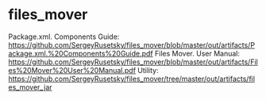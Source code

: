 # files_mover
Package.xml. Components Guide: https://github.com/SergeyRusetsky/files_mover/blob/master/out/artifacts/Package.xml.%20Components%20Guide.pdf
Files Mover. User Manual: https://github.com/SergeyRusetsky/files_mover/blob/master/out/artifacts/Files%20Mover%20User%20Manual.pdf
Utility: https://github.com/SergeyRusetsky/files_mover/tree/master/out/artifacts/files_mover_jar
